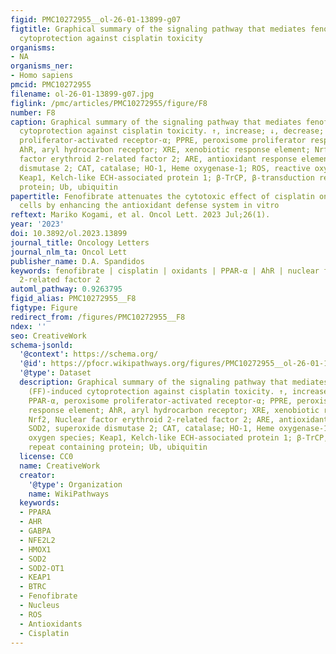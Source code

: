 ```yaml
---
figid: PMC10272955__ol-26-01-13899-g07
figtitle: Graphical summary of the signaling pathway that mediates fenofibrate (FF)-induced
  cytoprotection against cisplatin toxicity
organisms:
- NA
organisms_ner:
- Homo sapiens
pmcid: PMC10272955
filename: ol-26-01-13899-g07.jpg
figlink: /pmc/articles/PMC10272955/figure/F8
number: F8
caption: Graphical summary of the signaling pathway that mediates fenofibrate (FF)-induced
  cytoprotection against cisplatin toxicity. ↑, increase; ↓, decrease; PPAR-α, peroxisome
  proliferator-activated receptor-α; PPRE, peroxisome proliferator response element;
  AhR, aryl hydrocarbon receptor; XRE, xenobiotic response element; Nrf2, Nuclear
  factor erythroid 2-related factor 2; ARE, antioxidant response element; SOD2, superoxide
  dismutase 2; CAT, catalase; HO-1, Heme oxygenase-1; ROS, reactive oxygen species;
  Keap1, Kelch-like ECH-associated protein 1; β-TrCP, β-transduction repeat containing
  protein; Ub, ubiquitin
papertitle: Fenofibrate attenuates the cytotoxic effect of cisplatin on lung cancer
  cells by enhancing the antioxidant defense system in vitro
reftext: Mariko Kogami, et al. Oncol Lett. 2023 Jul;26(1).
year: '2023'
doi: 10.3892/ol.2023.13899
journal_title: Oncology Letters
journal_nlm_ta: Oncol Lett
publisher_name: D.A. Spandidos
keywords: fenofibrate | cisplatin | oxidants | PPAR-α | AhR | nuclear factor erythroid
  2-related factor 2
automl_pathway: 0.9263795
figid_alias: PMC10272955__F8
figtype: Figure
redirect_from: /figures/PMC10272955__F8
ndex: ''
seo: CreativeWork
schema-jsonld:
  '@context': https://schema.org/
  '@id': https://pfocr.wikipathways.org/figures/PMC10272955__ol-26-01-13899-g07.html
  '@type': Dataset
  description: Graphical summary of the signaling pathway that mediates fenofibrate
    (FF)-induced cytoprotection against cisplatin toxicity. ↑, increase; ↓, decrease;
    PPAR-α, peroxisome proliferator-activated receptor-α; PPRE, peroxisome proliferator
    response element; AhR, aryl hydrocarbon receptor; XRE, xenobiotic response element;
    Nrf2, Nuclear factor erythroid 2-related factor 2; ARE, antioxidant response element;
    SOD2, superoxide dismutase 2; CAT, catalase; HO-1, Heme oxygenase-1; ROS, reactive
    oxygen species; Keap1, Kelch-like ECH-associated protein 1; β-TrCP, β-transduction
    repeat containing protein; Ub, ubiquitin
  license: CC0
  name: CreativeWork
  creator:
    '@type': Organization
    name: WikiPathways
  keywords:
  - PPARA
  - AHR
  - GABPA
  - NFE2L2
  - HMOX1
  - SOD2
  - SOD2-OT1
  - KEAP1
  - BTRC
  - Fenofibrate
  - Nucleus
  - ROS
  - Antioxidants
  - Cisplatin
---
```

